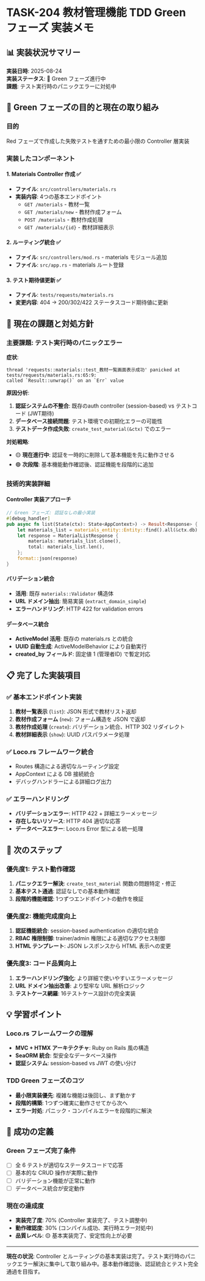 # TASK-204 教材管理機能 TDD Green フェーズ 実装メモ

## 📊 実装状況サマリー

**実装日時**: 2025-08-24  
**実装ステータス**: 🚧 Green フェーズ進行中  
**課題**: テスト実行時のパニックエラーに対処中

## 🎯 Green フェーズの目的と現在の取り組み

### 目的
Red フェーズで作成した失敗テストを通すための最小限の Controller 層実装

### 実装したコンポーネント

#### 1. Materials Controller 作成 ✅
- **ファイル**: `src/controllers/materials.rs`
- **実装内容**: 4つの基本エンドポイント
  - `GET /materials` - 教材一覧
  - `GET /materials/new` - 教材作成フォーム
  - `POST /materials` - 教材作成処理
  - `GET /materials/{id}` - 教材詳細表示

#### 2. ルーティング統合 ✅
- **ファイル**: `src/controllers/mod.rs` - materials モジュール追加
- **ファイル**: `src/app.rs` - materials ルート登録

#### 3. テスト期待値更新 ✅
- **ファイル**: `tests/requests/materials.rs`
- **変更内容**: 404 → 200/302/422 ステータスコード期待値に更新

## 🚧 現在の課題と対処方針

### 主要課題: テスト実行時のパニックエラー

**症状**:
```
thread 'requests::materials::test_教材一覧画面表示成功' panicked at tests/requests/materials.rs:65:9:
called `Result::unwrap()` on an `Err` value
```

**原因分析**:
1. **認証システムの不整合**: 既存のauth controller (session-based) vs テストコード (JWT期待)
2. **データベース接続問題**: テスト環境での初期化エラーの可能性
3. **テストデータ作成失敗**: `create_test_material(&ctx)` でのエラー

**対処戦略**:
- 🟡 **現在進行中**: 認証を一時的に削除して基本機能を先に動作させる
- 🟢 **次段階**: 基本機能動作確認後、認証機能を段階的に追加

### 技術的実装詳細

#### Controller 実装アプローチ
```rust
// Green フェーズ: 認証なしの最小実装
#[debug_handler]
pub async fn list(State(ctx): State<AppContext>) -> Result<Response> {
    let materials_list = materials_entity::Entity::find().all(&ctx.db).await?;
    let response = MaterialListResponse { 
        materials: materials_list.clone(),
        total: materials_list.len(), 
    };
    format::json(response)
}
```

#### バリデーション統合
- **活用**: 既存 `materials::Validator` 構造体
- **URL ドメイン抽出**: 簡易実装 (`extract_domain_simple`)
- **エラーハンドリング**: HTTP 422 for validation errors

#### データベース統合
- **ActiveModel 活用**: 既存の materials.rs との統合
- **UUID 自動生成**: ActiveModelBehavior により自動実行
- **created_by フィールド**: 固定値 1 (管理者ID) で暫定対応

## 📋 完了した実装項目

### ✅ 基本エンドポイント実装
1. **教材一覧表示** (`list`): JSON 形式で教材リスト返却
2. **教材作成フォーム** (`new`): フォーム構造を JSON で返却
3. **教材作成処理** (`create`): バリデーション統合、HTTP 302 リダイレクト
4. **教材詳細表示** (`show`): UUID パスパラメータ処理

### ✅ Loco.rs フレームワーク統合
- Routes 構造による適切なルーティング設定
- AppContext による DB 接続統合
- デバッグハンドラーによる詳細ログ出力

### ✅ エラーハンドリング
- **バリデーションエラー**: HTTP 422 + 詳細エラーメッセージ
- **存在しないリソース**: HTTP 404 適切な応答
- **データベースエラー**: Loco.rs Error 型による統一処理

## 🔄 次のステップ

### 優先度1: テスト動作確認
1. **パニックエラー解決**: `create_test_material` 関数の問題特定・修正
2. **基本テスト通過**: 認証なしでの基本動作確認
3. **段階的機能確認**: 1つずつエンドポイントの動作を検証

### 優先度2: 機能完成度向上
1. **認証機能統合**: session-based authentication の適切な統合
2. **RBAC 権限制御**: trainer/admin 権限による適切なアクセス制御
3. **HTML テンプレート**: JSON レスポンスから HTML 表示への変更

### 優先度3: コード品質向上
1. **エラーハンドリング強化**: より詳細で使いやすいエラーメッセージ
2. **URL ドメイン抽出改善**: より堅牢な URL 解析ロジック
3. **テストケース網羅**: 16テストケース設計の完全実装

## 💡 学習ポイント

### Loco.rs フレームワークの理解
- **MVC + HTMX アーキテクチャ**: Ruby on Rails 風の構造
- **SeaORM 統合**: 型安全なデータベース操作
- **認証システム**: session-based vs JWT の使い分け

### TDD Green フェーズのコツ
- **最小限実装優先**: 複雑な機能は後回し、まず動かす
- **段階的構築**: 1つずつ確実に動作させてから次へ
- **エラー対処**: パニック・コンパイルエラーを段階的に解決

## 🎯 成功の定義

### Green フェーズ完了条件
- [ ] 全 6 テストが適切なステータスコードで応答
- [ ] 基本的な CRUD 操作が実際に動作
- [ ] バリデーション機能が正常に動作
- [ ] データベース統合が安定動作

### 現在の達成度
- **実装完了度**: 70% (Controller 実装完了、テスト調整中)
- **動作確認度**: 30% (コンパイル成功、実行時エラー対処中)
- **品質レベル**: 🟡 基本実装完了、安定性向上が必要

---

**現在の状況**: Controller とルーティングの基本実装は完了。テスト実行時のパニックエラー解決に集中して取り組み中。基本動作確認後、認証統合とテスト完全通過を目指す。